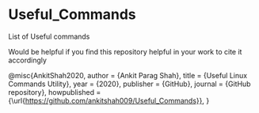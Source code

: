 # Useful_Commands
List of Useful commands

Would be helpful if you find this repository helpful in your work to cite it accordingly 

@misc{AnkitShah2020,
  author = {Ankit Parag Shah},
  title = {Useful Linux Commands Utility},
  year = {2020},
  publisher = {GitHub},
  journal = {GitHub repository},
  howpublished = {\url{https://github.com/ankitshah009/Useful_Commands}},
}
